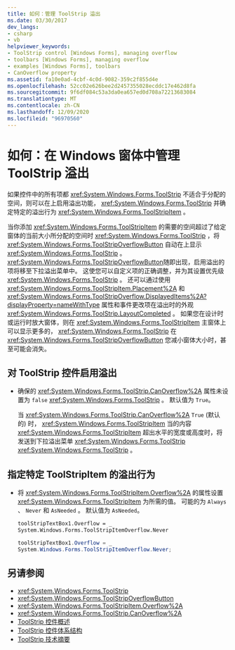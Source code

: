 ```yaml
---
title: 如何：管理 ToolStrip 溢出
ms.date: 03/30/2017
dev_langs:
- csharp
- vb
helpviewer_keywords:
- ToolStrip control [Windows Forms], managing overflow
- toolbars [Windows Forms], managing overflow
- examples [Windows Forms], toolbars
- CanOverflow property
ms.assetid: fa10e0ad-4cbf-4c0d-9082-359c2f855d4e
ms.openlocfilehash: 52cc02e626bee2d2457355028ecddc17e462d8fa
ms.sourcegitcommit: 9f6df084c53a3da0ea657ed0d708a72213683084
ms.translationtype: MT
ms.contentlocale: zh-CN
ms.lasthandoff: 12/09/2020
ms.locfileid: "96970560"
---
```

# <a name="how-to-manage-toolstrip-overflow-in-windows-forms"></a>如何：在 Windows 窗体中管理 ToolStrip 溢出

如果控件中的所有项都 <xref:System.Windows.Forms.ToolStrip> 不适合于分配的空间，则可以在上启用溢出功能， <xref:System.Windows.Forms.ToolStrip> 并确定特定的溢出行为 <xref:System.Windows.Forms.ToolStripItem> 。

当你添加 <xref:System.Windows.Forms.ToolStripItem> 的需要的空间超过了给定窗体的当前大小所分配的空间时 <xref:System.Windows.Forms.ToolStrip> ，将 <xref:System.Windows.Forms.ToolStripOverflowButton> 自动在上显示 <xref:System.Windows.Forms.ToolStrip> 。 <xref:System.Windows.Forms.ToolStripOverflowButton>随即出现，启用溢出的项将移至下拉溢出菜单中。 这使您可以自定义项的正确调整，并为其设置优先级 <xref:System.Windows.Forms.ToolStrip> 。 还可以通过使用 <xref:System.Windows.Forms.ToolStripItem.Placement%2A> 和 <xref:System.Windows.Forms.ToolStripOverflow.DisplayedItems%2A?displayProperty=nameWithType> 属性和事件更改项在溢出时的外观 <xref:System.Windows.Forms.ToolStrip.LayoutCompleted> 。 如果您在设计时或运行时放大窗体，则在 <xref:System.Windows.Forms.ToolStripItem> 主窗体上可以显示更多的， <xref:System.Windows.Forms.ToolStrip> 在 <xref:System.Windows.Forms.ToolStripOverflowButton> 您减小窗体大小时，甚至可能会消失。

## <a name="to-enable-overflow-on-a-toolstrip-control"></a>对 ToolStrip 控件启用溢出

- 确保的 <xref:System.Windows.Forms.ToolStrip.CanOverflow%2A> 属性未设置为 `false` <xref:System.Windows.Forms.ToolStrip> 。 默认值为 `True`。

     当 <xref:System.Windows.Forms.ToolStrip.CanOverflow%2A> `True` (默认的) 时， <xref:System.Windows.Forms.ToolStripItem> 当的内容 <xref:System.Windows.Forms.ToolStripItem> 超出水平的宽度或高度时，将发送到下拉溢出菜单 <xref:System.Windows.Forms.ToolStrip> <xref:System.Windows.Forms.ToolStrip> 。

## <a name="to-specify-overflow-behavior-of-a-specific-toolstripitem"></a>指定特定 ToolStripItem 的溢出行为

- 将 <xref:System.Windows.Forms.ToolStripItem.Overflow%2A> 的属性设置 <xref:System.Windows.Forms.ToolStripItem> 为所需的值。 可能的为 `Always` 、 `Never` 和 `AsNeeded` 。 默认值为 `AsNeeded`。

    ```vb
    toolStripTextBox1.Overflow = _
    System.Windows.Forms.ToolStripItemOverflow.Never
    ```

    ```csharp
    toolStripTextBox1.Overflow = _
    System.Windows.Forms.ToolStripItemOverflow.Never;
    ```

## <a name="see-also"></a>另请参阅

- <xref:System.Windows.Forms.ToolStrip>
- <xref:System.Windows.Forms.ToolStripOverflowButton>
- <xref:System.Windows.Forms.ToolStripItem.Overflow%2A>
- <xref:System.Windows.Forms.ToolStrip.CanOverflow%2A>
- [ToolStrip 控件概述](toolstrip-control-overview-windows-forms.md)
- [ToolStrip 控件体系结构](toolstrip-control-architecture.md)
- [ToolStrip 技术摘要](toolstrip-technology-summary.md)
